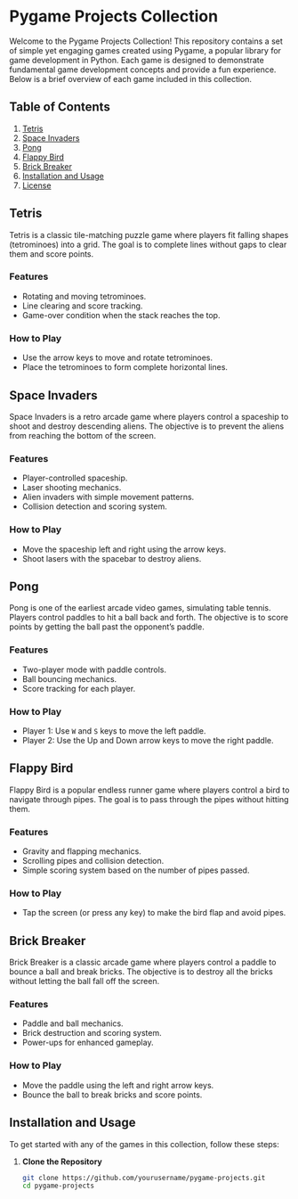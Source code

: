 # Pygame Projects Collection

Welcome to the Pygame Projects Collection! This repository contains a set of simple yet engaging games created using Pygame, a popular library for game development in Python. Each game is designed to demonstrate fundamental game development concepts and provide a fun experience. Below is a brief overview of each game included in this collection.

## Table of Contents

1. [Tetris](#tetris)
2. [Space Invaders](#space-invaders)
3. [Pong](#pong)
4. [Flappy Bird](#flappy-bird)
5. [Brick Breaker](#brick-breaker)
6. [Installation and Usage](#installation-and-usage)
7. [License](#license)

## Tetris

Tetris is a classic tile-matching puzzle game where players fit falling shapes (tetrominoes) into a grid. The goal is to complete lines without gaps to clear them and score points.

### Features
- Rotating and moving tetrominoes.
- Line clearing and score tracking.
- Game-over condition when the stack reaches the top.

### How to Play
- Use the arrow keys to move and rotate tetrominoes.
- Place the tetrominoes to form complete horizontal lines.

## Space Invaders

Space Invaders is a retro arcade game where players control a spaceship to shoot and destroy descending aliens. The objective is to prevent the aliens from reaching the bottom of the screen.

### Features
- Player-controlled spaceship.
- Laser shooting mechanics.
- Alien invaders with simple movement patterns.
- Collision detection and scoring system.

### How to Play
- Move the spaceship left and right using the arrow keys.
- Shoot lasers with the spacebar to destroy aliens.

## Pong

Pong is one of the earliest arcade video games, simulating table tennis. Players control paddles to hit a ball back and forth. The objective is to score points by getting the ball past the opponent’s paddle.

### Features
- Two-player mode with paddle controls.
- Ball bouncing mechanics.
- Score tracking for each player.

### How to Play
- Player 1: Use `W` and `S` keys to move the left paddle.
- Player 2: Use the Up and Down arrow keys to move the right paddle.

## Flappy Bird

Flappy Bird is a popular endless runner game where players control a bird to navigate through pipes. The goal is to pass through the pipes without hitting them.

### Features
- Gravity and flapping mechanics.
- Scrolling pipes and collision detection.
- Simple scoring system based on the number of pipes passed.

### How to Play
- Tap the screen (or press any key) to make the bird flap and avoid pipes.

## Brick Breaker

Brick Breaker is a classic arcade game where players control a paddle to bounce a ball and break bricks. The objective is to destroy all the bricks without letting the ball fall off the screen.

### Features
- Paddle and ball mechanics.
- Brick destruction and scoring system.
- Power-ups for enhanced gameplay.

### How to Play
- Move the paddle using the left and right arrow keys.
- Bounce the ball to break bricks and score points.

## Installation and Usage

To get started with any of the games in this collection, follow these steps:

1. **Clone the Repository**
   ```bash
   git clone https://github.com/yourusername/pygame-projects.git
   cd pygame-projects
